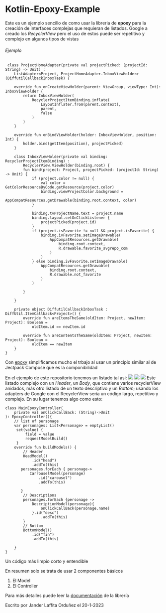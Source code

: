 # Kotlin-Epoxy-Example
Este es un ejemplo sencillo de como usar la libreria de **epoxy** para la creación de interfaces complejas que requieran de listados.
Google a creado los _RecyclerView_ pero el uso de estos puede ser repetitivo y complejo en algunos tipos de vistas
###### Ejemplo

~~~~
 class ProjectHomeAdapter(private val projectPicked: (projectId: String) -> Unit) :
    ListAdapter<Project, ProjectHomeAdapter.InboxViewHolder>(DiffutilCallbackInboxTask) {

    override fun onCreateViewHolder(parent: ViewGroup, viewType: Int): InboxViewHolder {
        return InboxViewHolder(
            RecyclerProjectItemBinding.inflate(
                LayoutInflater.from(parent.context),
                parent,
                false
            )
        )
    }

    override fun onBindViewHolder(holder: InboxViewHolder, position: Int) {
        holder.bind(getItem(position), projectPicked)
    }

    class InboxViewHolder(private val binding: RecyclerProjectItemBinding) :
        RecyclerView.ViewHolder(binding.root) {
        fun bind(project: Project, projectPicked: (projectId: String) -> Unit) {
            if (project.color != null) {
                val color = GetColorResourceByCode.getResource(project.color)
                binding.viewProjectColor.background =
                    AppCompatResources.getDrawable(binding.root.context, color)
            }

            binding.tvProjectName.text = project.name
            binding.layout.setOnClickListener {
                projectPicked(project.id)
            }
            if (project.isFavorite != null && project.isFavorite) {
                binding.ivFavorite.setImageDrawable(
                    AppCompatResources.getDrawable(
                        binding.root.context,
                        R.drawable.favorite_svgrepo_com
                    )
                )
            } else binding.ivFavorite.setImageDrawable(
                AppCompatResources.getDrawable(
                    binding.root.context,
                    R.drawable.not_favorite
                )
            )

        }

    }

    private object DiffutilCallbackInboxTask : DiffUtil.ItemCallback<Project>() {
        override fun areItemsTheSame(oldItem: Project, newItem: Project): Boolean =
            oldItem.id == newItem.id

        override fun areContentsTheSame(oldItem: Project, newItem: Project): Boolean =
            oldItem == newItem
    }
}
~~~~



Con [epoxy](https://github.com/airbnb/epoxy) simplificamos mucho el trbajo al usar un principio similar al de Jectpack Compose que es la componibilidad 

En el ejemplo de este repositorio tenemos un listado tal asi:
![](https://raw.githubusercontent.com/jander96/Kotlin-Epoxy-Example/master/Screenshot_20230120_092541.png)
![](https://raw.githubusercontent.com/jander96/Kotlin-Epoxy-Example/master/Screenshot_20230120_092702.png)
![](https://raw.githubusercontent.com/jander96/Kotlin-Epoxy-Example/master/Screenshot_20230120_092734.png)
Este listado complejo con un _Header_, un _Body_, que contiene varios recyclerView anidados, más otro listado de un texto descriptivo y un _Bottom_; usando los adapters de Google con el RecyclerView sería un código  largo, repetitivo y complejo. En su lugar tenemos algo como esto: 

~~~~
class MainEpoxyController(
    private val onClickCallBack: (String)->Unit
): EpoxyController(){
    // list of personage
    var personages: List<Personage> = emptyList()
     set(value) {
         field = value
         requestModelBuild()
     }
    override fun buildModels() {
        // Header
        HeadModel()
            .id("head")
            .addTo(this)
       personages.forEach { personage->
           CarrouselModel(personage)
               .id("carousel")
               .addTo(this)

       }
        // Descriptions
        personages.forEach {personage ->
            DescriptionModel(personage){
                onClickCallBack(personage.name)
            }.id("desc")
                .addTo(this)
        }
        // Bottom
        BottomModel()
            .id("fin")
            .addTo(this)

    }
}
~~~~

Un código más limpio corto y entendible

En resumen solo se trata de usar 2 componentes básicos 
1. El Model
2. El Controller

Para más detalles puede leer la [documentación](https://github.com/airbnb/epoxy/wiki/Basic-Usage) de la librería 

Escrito por Jander Laffita Orduñez el 20-1-2023
